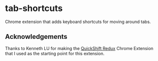 # tab-shortcuts
Chrome extension that adds keyboard shortcuts for moving around tabs.

## Acknowledgements

Thanks to Kenneth LU for making the
[QuickShift Redux](https://github.com/luyangkenneth/quickshift-redux)
Chrome Extension that I used as the starting point for this extension.
